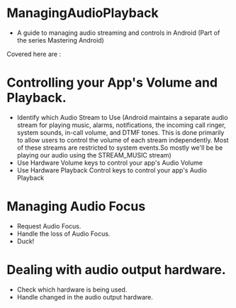 # ManagingAudioPlayback
- A guide to managing audio streaming and controls in Android (Part of the series Mastering Android)

Covered here are :
# Controlling your App's Volume and Playback.

- Identify which Audio Stream to Use (Android maintains a separate audio stream for playing music, alarms, notifications, the incoming call ringer, system sounds, in-call volume, and DTMF tones. This is done primarily to allow users to control the volume of each stream independently. Most of these streams are restricted to system events.So mostly we'll be be playing our audio using the STREAM_MUSIC stream)
- Use Hardware Volume keys to control your app's Audio Volume
- Use Hardware Playback Control keys to control your app's Audio Playback


# Managing Audio Focus

- Request Audio Focus.
- Handle the loss of Audio Focus.
- Duck!


# Dealing with audio output hardware.

- Check which hardware is being used.
- Handle changed in the audio output hardware.

